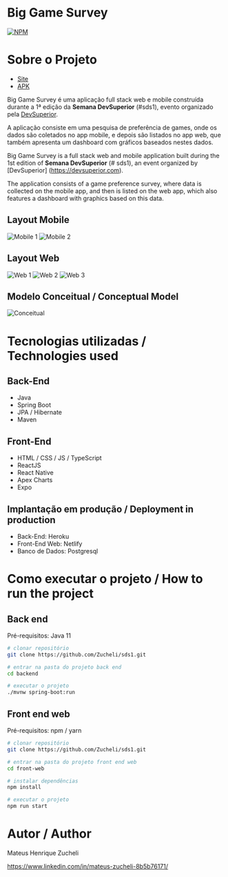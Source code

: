 # Big Game Survey
[![NPM](https://img.shields.io/npm/l/react)](https://github.com/Zucheli/sds1/blob/master/LICENSE) 

# Sobre o Projeto

- [Site](https://sds1-zucheli.netlify.app)
- [APK](https://github.com/Zucheli/sds1/blob/master/apk/Big_Game_Survey.apk)

Big Game Survey é uma aplicação full stack web e mobile construída durante a 1ª edição da **Semana DevSuperior** (#sds1), evento organizado pela [DevSuperior](https://devsuperior.com).

A aplicação consiste em uma pesquisa de preferência de games, onde os dados são coletados no app mobile, e depois são listados no app web, que também apresenta um dashboard com gráficos baseados nestes dados.

Big Game Survey is a full stack web and mobile application built during the 1st edition of **Semana DevSuperior** (# sds1), an event organized by [DevSuperior] (https://devsuperior.com).

The application consists of a game preference survey, where data is collected on the mobile app, and then is listed on the web app, which also features a dashboard with graphics based on this data. 

## Layout Mobile
![Mobile 1](https://github.com/Zucheli/sds1/blob/master/assets/mobile-tela-inicial.jpeg) ![Mobile 2](https://github.com/Zucheli/sds1/blob/master/assets/mobile-tela-registros.jpeg)

## Layout Web
![Web 1](https://github.com/Zucheli/sds1/blob/master/assets/web-tela-inicial.png)
![Web 2](https://github.com/Zucheli/sds1/blob/master/assets/web-tela-registros-v2.png)
![Web 3](https://github.com/Zucheli/sds1/blob/master/assets/web-tela-tabelas.png)

## Modelo Conceitual / Conceptual Model
![Conceitual](https://github.com/Zucheli/sds1/blob/master/assets/conceitual.png)

# Tecnologias utilizadas / Technologies used
## Back-End
- Java
- Spring Boot
- JPA / Hibernate
- Maven
## Front-End
- HTML / CSS / JS / TypeScript
- ReactJS
- React Native
- Apex Charts
- Expo
## Implantação em produção / Deployment in production
- Back-End: Heroku
- Front-End Web: Netlify
- Banco de Dados: Postgresql

# Como executar o projeto / How to run the project

## Back end
Pré-requisitos: Java 11

```bash
# clonar repositório
git clone https://github.com/Zucheli/sds1.git

# entrar na pasta do projeto back end
cd backend

# executar o projeto
./mvnw spring-boot:run
```

## Front end web
Pré-requisitos: npm / yarn

```bash
# clonar repositório
git clone https://github.com/Zucheli/sds1.git

# entrar na pasta do projeto front end web
cd front-web

# instalar dependências
npm install

# executar o projeto
npm run start
```

# Autor / Author

Mateus Henrique Zucheli 

https://www.linkedin.com/in/mateus-zucheli-8b5b76171/
